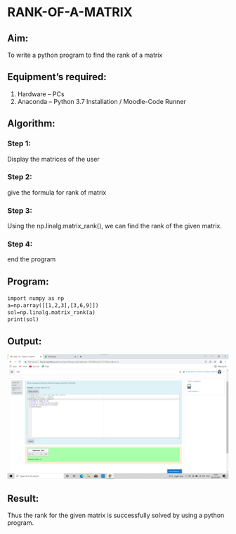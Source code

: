 # RANK-OF-A-MATRIX
## Aim:
To write a python program to find the rank of a matrix
## Equipment’s required:
1. 	Hardware – PCs
2. 	Anaconda – Python 3.7 Installation / Moodle-Code Runner
## Algorithm:
### Step 1: 
Display the matrices of the user
### Step 2: 
give the formula for rank of matrix
### Step 3: 
Using the np.linalg.matrix_rank(), we can find the rank of the given matrix.
### Step 4:
end the program 
## Program:
~~~
import numpy as np
a=np.array([[1,2,3],[3,6,9]])
sol=np.linalg.matrix_rank(a)
print(sol)
~~~
## Output:
![Rank](/rankofmatrix.png)
## Result:
Thus the rank for the given matrix is successfully solved by  using a python program.

